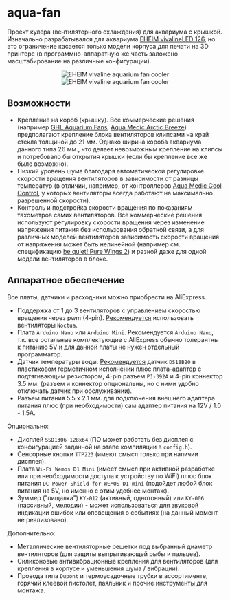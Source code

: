 # aqua-fan

Проект кулера (вентиляторного охлаждения) для аквариума с крышкой. Изначально разрабатывался для аквариума [EHEIM vivalineLED 126](https://eheim.com/en_GB/aquatics/aquariums/aquariums-fresh-water/vivalineled/vivalineled-126), но это ограничение касается только модели корпуса для печати на 3D принтере (в программно-аппаратную же часть заложено масштабирование на различные конфигурации).

<p align='center'>
<img src='https://user-images.githubusercontent.com/802583/176043032-9bc03607-fb3f-487b-b138-808c0c32084e.jpg' alt='EHEIM vivaline aquarium fan cooler'>
<img src='https://user-images.githubusercontent.com/802583/176043040-47506f47-3a48-41ff-99fd-839eee1d8771.jpg' alt='EHEIM vivaline aquarium fan cooler'>
</p>

## Возможности

* Крепление на короб (крышку). Все коммерческие решения (например [GHL Aquarium Fans](https://www.aquariumcomputer.com/products/ghl-cooling-technology/aquarium-fans-propellerbreeze/), [Aqua Medic Arctic Breeze](https://www.aqua-medic.de/index.php?r=catalog/product&id=66&cid=34)) предполагают крепление блока вентиляторов клипсами на край стекла толщиной до 21 мм. Однако ширина короба аквариума данного типа 26 мм., что делает невозможным крепление на клипсы и потребовало бы открытия крышки (если бы крепление все же было возможно).
* Низкий уровень шума благодаря автоматической регулировке скорости вращения вентиляторов в зависимости от разницы температур (в отличии, например, от контроллеров [Aqua Medic Cool Control](https://www.aqua-medic.de/index.php?r=catalog/product&id=475&cid=34), у которых вентиляторы всегда работают на максимально разрешенной скорости).
* Контроль и подстройка скорости вращения по показаниям тахометров самих вентиляторов. Все коммерческие решения используют регулировку скорости вращения через изменение напряжения питания без использования обратной связи, а для различных моделей вентиляторов зависимость скорости вращения от напряжения может быть нелинейной (например см. спецификацию [be quiet! Pure Wings 2](https://www.bequiet.com/ru/casefans/505)) и разной даже для одной модели вентиляторов в блоке.

## Аппаратное обеспечение

Все платы, датчики и расходники можно приобрести на AliExpress.

* Поддержка от 1 до 3 вентиляторов с управлением скоростью вращения через pwm (4-pin). [Рекомендуется](fan-matrix.md) использовать вентиляторы `Noctua`.
* Плата `Arduino Nano` или `Arduino Mini`. Рекомендуется `Arduino Nano`, т.к. все остальные комплектующие с AliExpress обычно толерантны к питанию 5V и для данной платы не нужен отдельный программатор.
* Датчик температуры воды. [Рекомендуется](sensor-matrix.md) датчик `DS18B20` в пластиковом герметичном исполнении плюс плата-адаптер с подтягивающим резистором, 4-pin разъем `PJ-392A` и 4-pin коннектор 3.5 мм. (разъем и коннектор опциональны, но с ними удобно отключать датчик при обслуживании).
* Разъем питания 5.5 x 2.1 мм. для подключения внешнего адаптера питания плюс (при необходимости) сам адаптер питания на 12V / 1.0 - 1.5A.

Опционально:

* Дисплей `SSD1306 128x64` (ПО может работать без дисплея с конфигурацией заданной на этапе компиляции в `config.h`).
* Сенсорные кнопки `TTP223` (имеют смысл только при наличии дисплея).
* Плата `Wi-Fi Wemos D1 Mini` (имеет смысл при активной разработке или при необходимости доступа к устройству по WiFi) плюс блок питания `DC Power Shield for WEMOS D1 mini` (подойдет любой блок питания на 5V, но именно с этим удобнее монтаж).
* Зуммер ("пищалка") `KY-012` (активный, однотонный) или `KY-006` (пассивный, мелодии) - может использоваться для звуковой индикации ошибок или оповещения о событиях (на данный момент не реализовано).

Дополнительно:

* Металлические вентиляторные решетки под выбранный диаметр вентиляторов (для защиты выпрыгивающей рыбы и пальцев).
* Силиконовые антивибрационные крепления для вентиляторов (для крепления в корпусе и уменьшения шума / вибрации).
* Провода типа `Dupont` и термоусадочные трубки в ассортименте, горячий клеевой пистолет, паяльник и прочие инструменты для монтажа.
